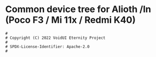 # Common device tree for Alioth /In (Poco F3 / Mi 11x / Redmi K40)

```
#
# Copyright (C) 2022 VoidUI Eternity Project
#
# SPDX-License-Identifier: Apache-2.0
#
```
